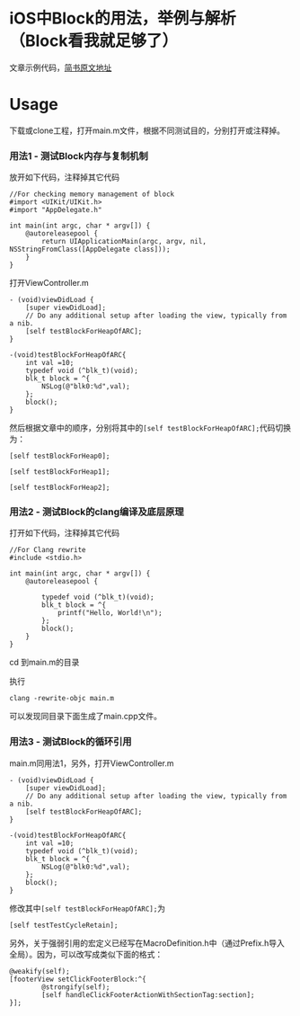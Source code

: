 # iOS中Block的用法，举例与解析（Block看我就足够了）

文章示例代码，[简书原文地址](https://www.jianshu.com/p/bcd494ba0e22)


# Usage

下载或clone工程，打开main.m文件，根据不同测试目的，分别打开或注释掉。


### 用法1 - 测试Block内存与复制机制

放开如下代码，注释掉其它代码

```
//For checking memory management of block
#import <UIKit/UIKit.h>
#import "AppDelegate.h"

int main(int argc, char * argv[]) {
    @autoreleasepool {
        return UIApplicationMain(argc, argv, nil, NSStringFromClass([AppDelegate class]));
    }
}
```


打开ViewController.m

```
- (void)viewDidLoad {
    [super viewDidLoad];
    // Do any additional setup after loading the view, typically from a nib.
    [self testBlockForHeapOfARC];
}

-(void)testBlockForHeapOfARC{
    int val =10;
    typedef void (^blk_t)(void);
    blk_t block = ^{
        NSLog(@"blk0:%d",val);
    };
    block();
}
```
然后根据文章中的顺序，分别将其中的`[self testBlockForHeapOfARC];`代码切换为：
```
[self testBlockForHeap0];
```
```
[self testBlockForHeap1];
```
```
[self testBlockForHeap2];
```
### 用法2 - 测试Block的clang编译及底层原理

打开如下代码，注释掉其它代码

```
//For Clang rewrite
#include <stdio.h>

int main(int argc, char * argv[]) {
    @autoreleasepool {

        typedef void (^blk_t)(void);
        blk_t block = ^{
            printf("Hello, World!\n");
        };
        block();
    }
}
```
cd 到main.m的目录

执行

```
clang -rewrite-objc main.m
```

可以发现同目录下面生成了main.cpp文件。

### 用法3 - 测试Block的循环引用

main.m同用法1，另外，打开ViewController.m

```
- (void)viewDidLoad {
    [super viewDidLoad];
    // Do any additional setup after loading the view, typically from a nib.
    [self testBlockForHeapOfARC];
}

-(void)testBlockForHeapOfARC{
    int val =10;
    typedef void (^blk_t)(void);
    blk_t block = ^{
        NSLog(@"blk0:%d",val);
    };
    block();
}
```
修改其中`[self testBlockForHeapOfARC];`为

```
[self testTestCycleRetain];
```

另外，关于强弱引用的宏定义已经写在MacroDefinition.h中（通过Prefix.h导入全局）。因为，可以改写成类似下面的格式：

```
@weakify(self);
[footerView setClickFooterBlock:^{
        @strongify(self);
        [self handleClickFooterActionWithSectionTag:section];
}];
```


